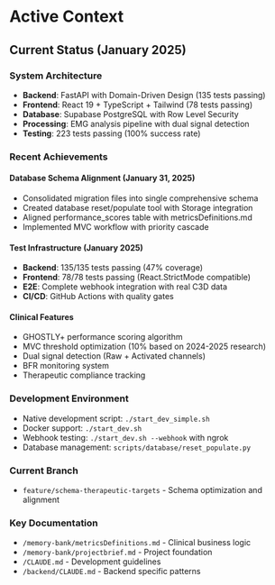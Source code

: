 # Active Context

## Current Status (January 2025)

### System Architecture
- **Backend**: FastAPI with Domain-Driven Design (135 tests passing)
- **Frontend**: React 19 + TypeScript + Tailwind (78 tests passing)  
- **Database**: Supabase PostgreSQL with Row Level Security
- **Processing**: EMG analysis pipeline with dual signal detection
- **Testing**: 223 tests passing (100% success rate)

### Recent Achievements

#### Database Schema Alignment (January 31, 2025)
- Consolidated migration files into single comprehensive schema
- Created database reset/populate tool with Storage integration
- Aligned performance_scores table with metricsDefinitions.md
- Implemented MVC workflow with priority cascade

#### Test Infrastructure (January 2025)
- **Backend**: 135/135 tests passing (47% coverage)
- **Frontend**: 78/78 tests passing (React.StrictMode compatible)
- **E2E**: Complete webhook integration with real C3D data
- **CI/CD**: GitHub Actions with quality gates

#### Clinical Features
- GHOSTLY+ performance scoring algorithm
- MVC threshold optimization (10% based on 2024-2025 research)
- Dual signal detection (Raw + Activated channels)
- BFR monitoring system
- Therapeutic compliance tracking

### Development Environment
- Native development script: `./start_dev_simple.sh`
- Docker support: `./start_dev.sh`
- Webhook testing: `./start_dev.sh --webhook` with ngrok
- Database management: `scripts/database/reset_populate.py`

### Current Branch
- `feature/schema-therapeutic-targets` - Schema optimization and alignment

### Key Documentation
- `/memory-bank/metricsDefinitions.md` - Clinical business logic
- `/memory-bank/projectbrief.md` - Project foundation
- `/CLAUDE.md` - Development guidelines
- `/backend/CLAUDE.md` - Backend specific patterns